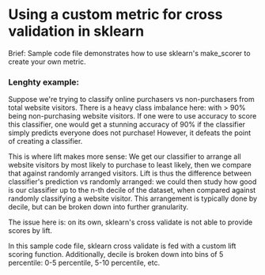 # Using a custom metric for cross validation in sklearn

Brief: Sample code file demonstrates how to use sklearn's make_scorer to create your own metric.

### Lenghty example:

Suppose we're trying to classify online purchasers vs non-purchasers from total website visitors. There is a heavy class imbalance here: with > 90% being non-purchasing website visitors. If one were to use accuracy to score this classifier, one would get a stunning accuracy of 90% if the classifier simply predicts everyone does not purchase! However, it defeats the point of creating a classifier.

This is where lift makes more sense: We get our classifier to arrange all website visitors by most likely to purchase to least likely, then we compare that against randomly arranged visitors. Lift is thus the difference between classifier's prediction vs randomly arranged: we could then study how good is our classifier up to the n-th decile of the dataset, when compared against randomly classifying a website visitor. This arrangement is typically done by decile, but can be broken down into further granularity.

The issue here is: on its own, sklearn's cross validate is not able to provide scores by lift. 

In this sample code file, sklearn cross validate is fed with a custom lift scoring function. Additionally, decile is broken down into bins of 5 percentile: 0-5 percentile, 5-10 percentile, etc.
